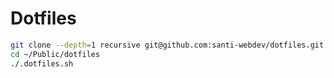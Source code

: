 # Dotfiles

```bash
git clone --depth=1 recursive git@github.com:santi-webdev/dotfiles.git ~/Public/dotfiles
cd ~/Public/dotfiles
./.dotfiles.sh
```

